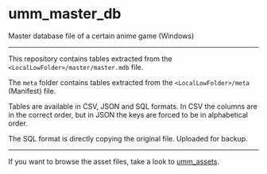 # umm_master_db

Master database file of a certain anime game (Windows)

---

This repository contains tables extracted from the `<LocalLowFolder>/master/master.mdb` file. 

The `meta` folder contains tables extracted from the `<LocalLowFolder>/meta` (Manifest) file.

Tables are available in CSV, JSON and SQL formats. In CSV the columns are in the correct order, but in JSON the keys are forced to be in alphabetical order.

The SQL format is directly copying the original file. Uploaded for backup.

---

If you want to browse the asset files, take a look to [umm_assets](https://github.com/daydreamer-json/umm_assets).